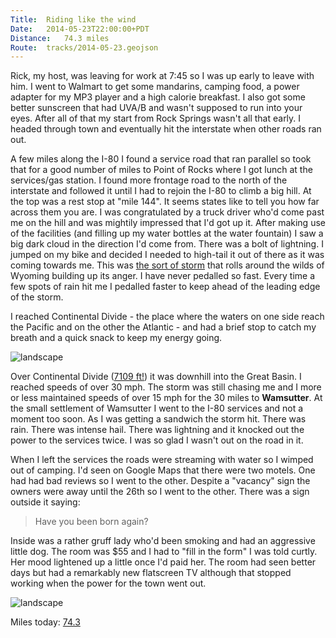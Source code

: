 ```yaml
---
Title:	Riding like the wind
Date:	2014-05-23T22:00:00+PDT
Distance:	74.3 miles
Route:	tracks/2014-05-23.geojson
---
```


Rick, my host, was leaving for work at 7:45 so I was up early to leave with him. I went to Walmart to get some mandarins, camping food, a power adapter for my MP3 player and a high calorie breakfast. I also got some better sunscreen that had UVA/B and wasn't supposed to run into your eyes. After all of that my start from Rock Springs wasn't all that early. I headed through town and eventually hit the interstate when other roads ran out. 

A few miles along the I-80 I found a service road that ran parallel so took that for a good number of miles to Point of Rocks where I got lunch at the services/gas station. I found more frontage road to the north of the interstate and followed it until I had to rejoin the I-80 to climb a big hill. At the top was a rest stop at "mile 144". It seems states like to tell you how far across them you are. I was congratulated by a truck driver who'd come past me on the hill and was mightily impressed that I'd got up it. After making use of the facilities (and filling up my water bottles at the water fountain) I saw a big dark cloud in the direction I'd come from. There was a bolt of lightning. I jumped on my bike and decided I needed to high-tail it out of there as it was coming towards me. This was [the sort of storm](http://apod.nasa.gov/apod/ap140521.html) that rolls around the wilds of Wyoming building up its anger. I have never pedalled so fast. Every time a few spots of rain hit me I pedalled faster to keep ahead of the leading edge of the storm.

I reached Continental Divide - the place where the waters on one side reach the Pacific and on the other the Atlantic - and had a brief stop to catch my breath and a quick snack to keep my energy going. 

![landscape](https://farm6.staticflickr.com/5542/14119533858_0263d5bc89_z.jpg "Continental Divide")

Over Continental Divide ([7109 ft!](https://twitter.com/RTWbike/status/469932419496161280)) it was downhill into the Great Basin. I reached speeds of over 30 mph. The storm was still chasing me and I more or less maintained speeds of over 15 mph for the 30 miles to __Wamsutter__. At the small settlement of Wamsutter I went to the I-80 services and not a moment too soon. As I was getting a sandwich the storm hit. There was rain. There was intense hail. There was lightning and it knocked out the power to the services twice. I was so glad I wasn't out on the road in it.

When I left the services the roads were streaming with water so I wimped out of camping. I'd seen on Google Maps that there were two motels. One had had bad reviews so I went to the other. Despite a "vacancy" sign the owners were away until the 26th so I went to the other. There was a sign outside it saying:

> Have you been born again?

Inside was a rather gruff lady who'd been smoking and had an aggressive little dog. The room was $55 and I had to "fill in the form" I was told curtly. Her mood lightened up a little once I'd paid her. The room had seen better days but had a remarkably new flatscreen TV although that stopped working when the power for the town went out.

![landscape](https://farm3.staticflickr.com/2934/14302849471_711d27b1ab_z.jpg "A damp Wamsutter after the storm")

Miles today: [74.3](https://twitter.com/RTWbike/status/470018930531385344)